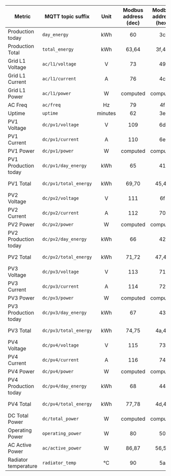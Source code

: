 |Metric|MQTT topic suffix|Unit|Modbus address (dec)|Modbus address (hex)|Modbus data type|Scale factor|
|---|---|:-:|:-:|:-:|:-:|:-:|
|Production today|`day_energy`|kWh|60|3c|U_WORD|0.1|
|Production Total|`total_energy`|kWh|63,64|3f,40|U_DWORD (LW,HW)|0.1|
|Grid L1 Voltage|`ac/l1/voltage`|V|73|49|U_WORD|0.1|
|Grid L1 Current|`ac/l1/current`|A|76|4c|U_WORD|0.1|
|Grid L1 Power|`ac/l1/power`|W|computed|computed|n/a|1|
|AC Freq|`ac/freq`|Hz|79|4f|U_WORD|0.01|
|Uptime|`uptime`|minutes|62|3e|U_WORD|1|
|PV1 Voltage|`dc/pv1/voltage`|V|109|6d|U_WORD|0.1|
|PV1 Current|`dc/pv1/current`|A|110|6e|U_WORD|0.1|
|PV1 Power|`dc/pv1/power`|W|computed|computed|n/a|1|
|PV1 Production today|`dc/pv1/day_energy`|kWh|65|41|U_WORD|0.1|
|PV1 Total|`dc/pv1/total_energy`|kWh|69,70|45,46|U_DWORD (LW,HW)|0.1|
|PV2 Voltage|`dc/pv2/voltage`|V|111|6f|U_WORD|0.1|
|PV2 Current|`dc/pv2/current`|A|112|70|U_WORD|0.1|
|PV2 Power|`dc/pv2/power`|W|computed|computed|n/a|1|
|PV2 Production today|`dc/pv2/day_energy`|kWh|66|42|U_WORD|0.1|
|PV2 Total|`dc/pv2/total_energy`|kWh|71,72|47,48|U_DWORD (LW,HW)|0.1|
|PV3 Voltage|`dc/pv3/voltage`|V|113|71|U_WORD|0.1|
|PV3 Current|`dc/pv3/current`|A|114|72|U_WORD|0.1|
|PV3 Power|`dc/pv3/power`|W|computed|computed|n/a|1|
|PV3 Production today|`dc/pv3/day_energy`|kWh|67|43|U_WORD|0.1|
|PV3 Total|`dc/pv3/total_energy`|kWh|74,75|4a,4b|U_DWORD (LW,HW)|0.1|
|PV4 Voltage|`dc/pv4/voltage`|V|115|73|U_WORD|0.1|
|PV4 Current|`dc/pv4/current`|A|116|74|U_WORD|0.1|
|PV4 Power|`dc/pv4/power`|W|computed|computed|n/a|1|
|PV4 Production today|`dc/pv4/day_energy`|kWh|68|44|U_WORD|0.1|
|PV4 Total|`dc/pv4/total_energy`|kWh|77,78|4d,4e|U_DWORD (LW,HW)|0.1|
|DC Total Power|`dc/total_power`|W|computed|computed|n/a|1|
|Operating Power|`operating_power`|W|80|50|U_WORD|0.1|
|AC Active Power|`ac/active_power`|W|86,87|56,57|U_DWORD (LW,HW)|0.1|
|Radiator temperature|`radiator_temp`|°C|90|5a|U_WORD|0.01|
